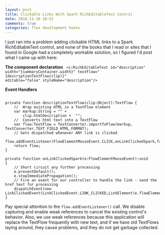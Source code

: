 ```yaml
---
layout: post
title: Clickable Links With Spark RichEditableText Control
date: 2010-11-10 16:52
comments: true
categories: flex development howto
---
```

I just ran into a problem adding clickable HTML links to a Spark RichEditableText control, and none of the books that I read or sites 
that I found in Google had a completely workable solution, so I figured I'd post what I came up with here:

**The component declaration**
<code class="language-xml">
	<s:RichEditableText id="description" width="{summaryContainer.width}" textFlow="{descriptionTextFlow(clip)}" 
		editable="false" styleName="description"/>
</code>

**Event Handlers**
<pre><code class="language-javascript">
private function descriptionTextFlow(clip:Object):TextFlow {
	//	Wrap existing HTML in a TextFlow element
	var markup:String = "<TextFlow xmlns='http://ns.adobe.com/textLayout/2008'>" +
		clip.htmlDescription + 	"</TextFlow>"; 
	//	Converts html text into a TextFlow
	var flow:TextFlow = TextConverter.importToFlow(markup, TextConverter.TEXT_FIELD_HTML_FORMAT);
	// Gets dispatched whenever ANY link is clicked
	flow.addEventListener(FlowElementMouseEvent.CLICK,onLinkClickedSpark,false,0,true); 
	return flow;
}
			
private function onLinkClickedSpark(e:FlowElementMouseEvent):void
{
	// Short circuit any further processing
	e.preventDefault();
	e.stopImmediatePropagation();
	// Fire an event for our controller to handle the link - send the href text for processing
	dispatchEvent(new LinkClickedEvent(LinkClickedEvent.LINK_CLICKED,LinkElement(e.flowElement).href));
}
</code></pre>

Pay special attention to the <code class="language-javascript">flow.addEventListener()</code> call. We disable capturing and enable
weak references to cancel the existing control's behavior. Also, we use weak references because this application will replace the TextFlow
frequently with new text, and if we have old TextFlows laying around, they cause problems, and they do not get garbage collected.
